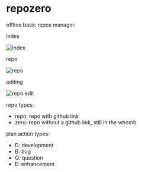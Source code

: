 # repozero

offline basic repos manager

index

![index](https://github.com/ssiyo/repozero/assets/137281672/6686b76e-1211-41cc-abff-4a7837818719)

repo

![repo](https://github.com/ssiyo/repozero/assets/137281672/67e7a23f-5e92-4ff2-b3ba-e30583e23c82)

editing

![repo edit](https://github.com/ssiyo/repozero/assets/137281672/4ebc6ba6-3c1f-4448-a631-721d0b3b80d8)


repo types:

- repo: repo with github link
- zero: repo without a github link, still in the whomb

plan action types:

- D: development
- B: bug
- Q: question
- E: enhancement
